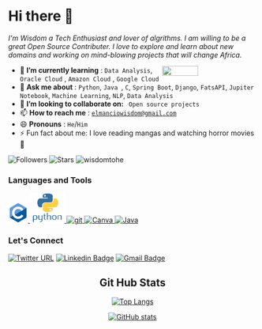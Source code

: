 # Hi there 🤗 


<p><i> I'm Wisdom a Tech Enthusiast and lover of algrithms. I am willing to be a great Open Source Contributer. I love to explore and learn about new domains and working on mind-blowing projects that will change Africa.</i></p>
<img src="https://user-images.githubusercontent.com/74819092/118170606-e73acc00-b447-11eb-8ef4-0ebbab5bc7d7.png"align="right" height=38% width=38%>

<ul>
<li> 🌱 <b>I’m currently learning</b> : <code>Data Analysis</code>, <code>Oracle Cloud</code> , <code>Amazon Cloud</code> , <code>Google Cloud</code></li>
<li> 💬 <b>Ask me about</b> : <code>Python</code>, <code>Java </code>, <code>C</code>, <code>Spring Boot</code>, <code>Django</code>, <code>FatsAPI</code>, <code>Jupiter Notebook</code>, <code>Machine Learning</code>, <code>NLP</code>, <code>Data Analysis</code></li>
  <li>👯 <b>I’m looking to collaborate on: </b> <code> Open source projects </code> </>
<li> 📫 <b>How to reach me</b> : <code><a href="mailto:elmanciowisdom@gmail.com">elmanciowisdom@gmail.com</a></code></li>
<li> 😄 <b>Pronouns</b> : <code>He</code>/<code>Him</code></li>
<li> ⚡ Fun fact about me: I love reading mangas and watching horror movies👻</li></ul>

![Followers](https://img.shields.io/github/followers/wisdomtohe?style=plastic&color=white=FOLLOWERS)
![Stars](https://img.shields.io/github/stars/wisdomtohe?affiliations=OWNER&style=social)
<img src="https://komarev.com/ghpvc/?username=wisdomtohe" alt="wisdomtohe" /> 

<h3>Languages and Tools</h3>
<p align="left"><a href="https://www.cprogramming.com/" target="_blank"> <img src="https://raw.githubusercontent.com/devicons/devicon/master/icons/c/c-original.svg" alt="c" width="40" height="40"/> </a><a href="https://www.w3schools.com/python/" target="_blank"> <img src="https://raw.githubusercontent.com/devicons/devicon/master/icons/python/python-original-wordmark.svg" alt="Python" width="70" height="60"/> </a> <a href="https://git-scm.com/" target="_blank"> <img src="https://www.vectorlogo.zone/logos/git-scm/git-scm-icon.svg" alt="git" width="40" height="40"/></a><a href="https://www.canva.com/" target="_blank"> <img src="https://www.vectorlogo.zone/logos/canva/canva-icon.svg" alt="Canva" width="40" height="40"/> </a><a href="https://www.w3schools.com/java/java_intro.asp" target="_blank"> <img src="https://www.vectorlogo.zone/logos/java/java-horizontal.svg" alt="Java" width="70" height="50"/> </a></p>

<h3>Let's Connect</h3>


[![Twitter URL](https://img.shields.io/twitter/url?style=social&url=https%3A%2F%2Fmobile.twitter.com%2Fwisdomtohe)](https://mobile.twitter.com/wisdomtohe) 
[![Linkedin Badge](https://img.shields.io/badge/-wisdomtohe-blue?style=flat-square&logo=Linkedin&logoColor=white&link=https://www.linkedin.com/in/wisdomtohe/)](https://www.linkedin.com/in/wisdomtohe)
[![Gmail Badge](https://img.shields.io/badge/-elmanciowisdom@gmail.com-c14438?style=flat-square&logo=Gmail&logoColor=white&link=mailto:elmanciowisdom@gmail.com)](mailto:elmanciowisdom@gmail.com)


<center>
<h2 align="center">Git Hub Stats</h2>
<p align="center">

[![Top Langs](https://github-readme-stats.vercel.app/api/top-langs/?username=wisdomtohe&layout=compact&show_icons=true&theme=radical)](https://github.com/wisdomtohe/github-readme-stats)

</p>

[![GitHub stats](https://github-readme-stats.vercel.app/api?username=wisdomtohe&show_icons=true&theme=radical)](https://github.com/wisdomtohe/github-readme-stats)
